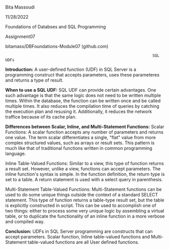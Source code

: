 ###


 Bita Massoudi
 
 11/28/2022
 
 Foundations of Databses and SQL Programming
 
 Assignment07
 
 bitamass/DBFoundations-Module07 (github.com)
 
 
                                                                     SQL UDFs                                                             
                                                               


**Introduction:** 
A user-defined function (UDF) in SQL Server is a programming construct that accepts parameters, uses these parameteres and returns a type of result. 

**When to use a SQL UDF:**
SQL UDF can provide certain advantages. One such advantage is that the same logic does not need to be written multiple times. Within the database, the function can be written once and be called multiple times. It also reduces the compilation time of queries by catching the execution plan and resusing it.  Additionally, it reduces the network traffice because of its cache plan.

**Differences between Scalar, Inline, and Multi-Statement Functions:**
Scalar Functions: A scalar function accepts any number of parameters and returns one value. The term scalar differentiates a single, "flat" value from more complex structured values, such as arrays or result sets.  This pattern is much like that of traditional functions written in common programming language.

Inline Table-Valued Functions: Similar to a view, this type of function returns a result set. However, unlike a view, functions can accept parameters. The inline function's syntax is simple. In the function definition, the return type is set to a table. A return statement is used with a select query in parenthesis.

Multi-Statement Table-Valued Functions: Multi-Statement functions can be used to do some unique things outside the context of a standard SELECT statement. This type of function returns a table-type result set, but the table is explicitly constructed in script. This can be used to accomplish one of two things: either to process some very unique logic by assembling a virtual table, or to duplicate the functionality of an inline function in a more verbose and compiled way. 

**Conclusion:**
UDFs in SQL Server programming are constructs that can accept parameters. Scalar function, Inline table-valued functions and Multi-Statement table-valued functions are all User defined functions.



